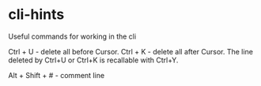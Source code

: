 # cli-hints
Useful commands for working in the cli


Ctrl + U - delete all before Cursor.
Ctrl + K - delete all after Cursor.
The line deleted by Ctrl+U or Ctrl+K is recallable with Ctrl+Y.

Alt + Shift + # - comment line
